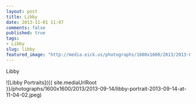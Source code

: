```yaml
---
layout: post
title: Libby
date: 2013-11-01 11:47
comments: false
published: true
tags:
- Libby
slug: libby
featured_image: "http://media.eick.us/photographs/1600x1600/2013/2013-09-14/libby-portrait-2013-09-14-at-11-04-02.jpeg"
---
```

Libby

![Libby Portraits]({{ site.mediaUrlRoot }}/photographs/1600x1600/2013/2013-09-14/libby-portrait-2013-09-14-at-11-04-02.jpeg)
